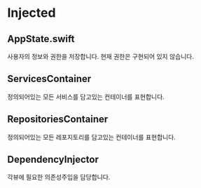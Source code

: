 # Injected

## AppState.swift

사용자의 정보와 권한을 저장합니다. 현재 권한은 구현되어 있지 않습니다.

## ServicesContainer

정의되어있는 모든 서비스를 담고있는 컨테이너를 표현합니다.

## RepositoriesContainer

정의되어있는 모든 레포지토리를 담고있는 컨테이너를 표현합니다.

## DependencyInjector

각뷰에 필요한 의존성주입을 담당합니다.
